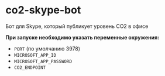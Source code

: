 # co2-skype-bot
Бот для Skype, который публикует уровень CO2 в офисе

**При запуске необходимо указать переменные окружения:**
* `PORT` (по умолчанию 3978)
* `MICROSOFT_APP_ID`
* `MICROSOFT_APP_PASSWORD`
* `CO2_ENDPOINT`

